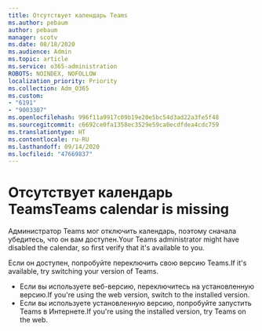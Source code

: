 ```yaml
---
title: Отсутствует календарь Teams
ms.author: pebaum
author: pebaum
manager: scotv
ms.date: 08/18/2020
ms.audience: Admin
ms.topic: article
ms.service: o365-administration
ROBOTS: NOINDEX, NOFOLLOW
localization_priority: Priority
ms.collection: Adm_O365
ms.custom:
- "6191"
- "9003307"
ms.openlocfilehash: 996f11a9917c09b19e20e5bc54d3ad22a3fe5f48
ms.sourcegitcommit: c6692ce0fa1358ec3529e59ca0ecdfdea4cdc759
ms.translationtype: HT
ms.contentlocale: ru-RU
ms.lasthandoff: 09/14/2020
ms.locfileid: "47669837"
---
```

# <a name="teams-calendar-is-missing"></a><span data-ttu-id="8ada5-102">Отсутствует календарь Teams</span><span class="sxs-lookup"><span data-stu-id="8ada5-102">Teams calendar is missing</span></span>

<span data-ttu-id="8ada5-103">Администратор Teams мог отключить календарь, поэтому сначала убедитесь, что он вам доступен.</span><span class="sxs-lookup"><span data-stu-id="8ada5-103">Your Teams administrator might have disabled the calendar, so first verify that it's available to you.</span></span>

<span data-ttu-id="8ada5-104">Если он доступен, попробуйте переключить свою версию Teams.</span><span class="sxs-lookup"><span data-stu-id="8ada5-104">If it's available, try switching your version of Teams.</span></span>

- <span data-ttu-id="8ada5-105">Если вы используете веб-версию, переключитесь на установленную версию.</span><span class="sxs-lookup"><span data-stu-id="8ada5-105">If you're using the web version, switch to the installed version.</span></span>
- <span data-ttu-id="8ada5-106">Если вы используете установленную версию, попробуйте запустить Teams в Интернете.</span><span class="sxs-lookup"><span data-stu-id="8ada5-106">If you're using the installed version, try Teams on the web.</span></span>